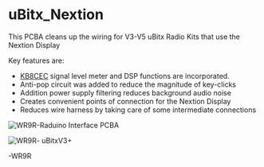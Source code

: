 # uBitx_Nextion
This PCBA cleans up the wiring for V3-V5 uBitx Radio Kits that use the Nextion Display

Key features are:

 - [KB8CEC](https://github.com/phdlee) signal level meter and DSP functions are incorporated.
 - Anti-pop circuit was added to reduce the magnitude of key-clicks
 - Addition power supply filtering reduces background audio noise
 - Creates convenient points of connection for the Nextion Display
 - Reduces wire harness by taking care of some intermediate connections

![WR9R-Raduino Interface PCBA](https://i.imgur.com/wAtQ7ia.jpg)

![WR9R- uBitxV3+](http://wr9r.com/wp-content/uploads/2020/07/cropped-IMG_2660.jpg)

-WR9R

